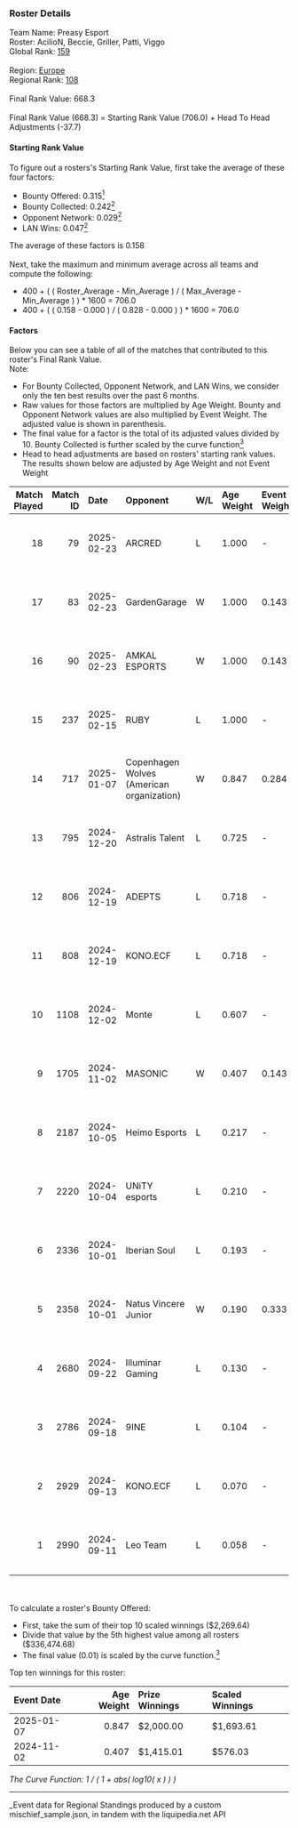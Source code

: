 ### Roster Details<br />
Team Name: Preasy Esport<br />
Roster: AcilioN, Beccie, Griller, Patti, Viggo<br />
Global Rank: [159](../../standings_global_2025_03_01.md)<br />
<br />
Region: [Europe]( ../../standings_europe_2025_03_01.md)<br />
Regional Rank: [108]( ../../standings_europe_2025_03_01.md)<br />
<br />
Final Rank Value:  668.3<br />
<br />
Final Rank Value (668.3) = Starting Rank Value (706.0) + Head To Head Adjustments (-37.7)<br />

#### Starting Rank Value<br />
To figure out a rosters's Starting Rank Value, first take the average of these four factors:<br />
- Bounty Offered: 0.315[<sup>1</sup>](#table2)
- Bounty Collected: 0.242[<sup>2</sup>](#table1)
- Opponent Network: 0.029[<sup>2</sup>](#table1)
- LAN Wins: 0.047[<sup>2</sup>](#table1)

The average of these factors is 0.158<br />
<br />
Next, take the maximum and minimum average across all teams and compute the following:<br />
- 400 + ( ( Roster_Average - Min_Average ) / ( Max_Average - Min_Average ) ) * 1600 = 706.0
- 400 + ( ( 0.158 - 0.000 ) / ( 0.828 - 0.000 ) ) * 1600 = 706.0


#### Factors<br />
Below you can see a table of all of the matches that contributed to this roster's Final Rank Value.<br />
Note:<br />

- For Bounty Collected, Opponent Network, and LAN Wins, we consider only the ten best results over the past 6 months.
- Raw values for those factors are multiplied by Age Weight. Bounty and Opponent Network values are also multiplied by Event Weight. The adjusted value is shown in parenthesis.
- The final value for a factor is the total of its adjusted values divided by 10. Bounty Collected is further scaled by the curve function[<sup>3</sup>](#curveFunction)
- Head to head adjustments are based on rosters' starting rank values. The results shown below are adjusted by Age Weight and not Event Weight
<span id="table1"></span><br />


| Match Played | Match ID | Date       | Opponent                                  | W/L | Age Weight | Event Weight | Bounty Collected | Opponent Network | LAN Wins  | H2H Adj. | Roster                                 |
| -: | -: | :- | :- | :- | :- | :- | :- | :- | :- | -: | :- |
|           18 |       79 | 2025-02-23 | ARCRED                                    | L   | 1.000      | -            | -                | -                | -         |   -12.76 | AcilioN, Beccie, Griller, Patti, Viggo |
|           17 |       83 | 2025-02-23 | GardenGarage                              | W   | 1.000      | 0.143        | 0.000 (0.000)    | 0.081 (0.012)    | 0 (0.000) |    12.83 | AcilioN, Beccie, Griller, Patti, Viggo |
|           16 |       90 | 2025-02-23 | AMKAL ESPORTS                             | W   | 1.000      | 0.143        | 0.000 (0.000)    | 0.407 (0.058)    | 0 (0.000) |    15.53 | AcilioN, Beccie, Griller, Patti, Viggo |
|           15 |      237 | 2025-02-15 | RUBY                                      | L   | 1.000      | -            | -                | -                | -         |   -21.63 | AcilioN, Beccie, Griller, Patti, Viggo |
|           14 |      717 | 2025-01-07 | Copenhagen Wolves (American organization) | W   | 0.847      | 0.284        | 0.008 (0.002)    | 0.665 (0.160)    | 0 (0.000) |    17.77 | AcilioN, Beccie, Griller, Patti, Viggo |
|           13 |      795 | 2024-12-20 | Astralis Talent                           | L   | 0.725      | -            | -                | -                | -         |   -10.82 | AcilioN, Beccie, Equip, Griller, Viggo |
|           12 |      806 | 2024-12-19 | ADEPTS                                    | L   | 0.718      | -            | -                | -                | -         |   -16.39 | AcilioN, Beccie, Equip, Griller, Viggo |
|           11 |      808 | 2024-12-19 | KONO.ECF                                  | L   | 0.718      | -            | -                | -                | -         |   -10.21 | AcilioN, Beccie, Equip, Griller, Viggo |
|           10 |     1108 | 2024-12-02 | Monte                                     | L   | 0.607      | -            | -                | -                | -         |    -6.67 | AcilioN, Beccie, Equip, Griller, Viggo |
|            9 |     1705 | 2024-11-02 | MASONIC                                   | W   | 0.407      | 0.143        | 0.001 (0.000)    | 0.000 (0.000)    | 1 (0.407) |     3.36 | AcilioN, Beccie, Equip, Griller, JBOEN |
|            8 |     2187 | 2024-10-05 | Heimo Esports                             | L   | 0.217      | -            | -                | -                | -         |    -3.72 | AcilioN, Beccie, Equip, Griller, JBOEN |
|            7 |     2220 | 2024-10-04 | UNiTY esports                             | L   | 0.210      | -            | -                | -                | -         |    -2.72 | AcilioN, Beccie, Equip, Griller, JBOEN |
|            6 |     2336 | 2024-10-01 | Iberian Soul                              | L   | 0.193      | -            | -                | -                | -         |    -2.12 | AcilioN, Beccie, Equip, Griller, JBOEN |
|            5 |     2358 | 2024-10-01 | Natus Vincere Junior                      | W   | 0.190      | 0.333        | 0.086 (0.005)    | 0.941 (0.060)    | 0 (0.000) |     4.74 | AcilioN, Beccie, Equip, Griller, JBOEN |
|            4 |     2680 | 2024-09-22 | Illuminar Gaming                          | L   | 0.130      | -            | -                | -                | -         |    -1.58 | AcilioN, Beccie, Equip, Griller, JBOEN |
|            3 |     2786 | 2024-09-18 | 9INE                                      | L   | 0.104      | -            | -                | -                | -         |    -1.61 | AcilioN, Beccie, Equip, Griller, JBOEN |
|            2 |     2929 | 2024-09-13 | KONO.ECF                                  | L   | 0.070      | -            | -                | -                | -         |    -0.91 | AcilioN, Beccie, Equip, Griller, JBOEN |
|            1 |     2990 | 2024-09-11 | Leo Team                                  | L   | 0.058      | -            | -                | -                | -         |    -0.79 | AcilioN, Beccie, Equip, Griller, JBOEN |

<br />
<span id="table2"></span><br />
To calculate a roster's Bounty Offered:<br />

- First, take the sum of their top 10 scaled winnings ($2,269.64)
- Divide that value by the 5th highest value among all rosters ($336,474.68)
- The final value (0.01) is scaled by the curve function.[<sup>3</sup>](#curveFunction)

Top ten winnings for this roster:<br />

| Event Date | Age Weight | Prize Winnings | Scaled Winnings |
| :- | -: | :- | :- |
| 2025-01-07 |      0.847 | $2,000.00      | $1,693.61       |
| 2024-11-02 |      0.407 | $1,415.01      | $576.03         |


<span id="curveFunction"></span>_The Curve Function: 1 / ( 1 + abs( log10( x ) ) )_<br />

---
_Event data for Regional Standings produced by a custom mischief_sample.json, in tandem with the liquipedia.net API<br />
